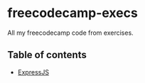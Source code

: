 # freecodecamp-execs

All my freecodecamp code from exercises. 

## Table of contents

- [ExpressJS](/boilerplate-express)
